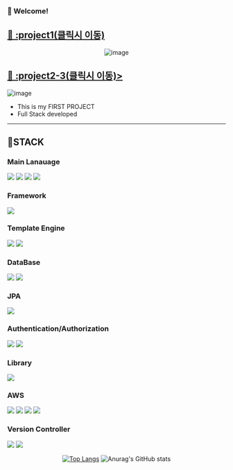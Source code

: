 <!-- info -->
### :wave: Welcome!


<!-- TASTEYOM -->
## <a href="https://github.com/yyy2724/project1/"> 🥇 :project1(클릭시 이동) </a>
<div align="center">

![image](https://github.com/yyy2724/yyy2724/assets/93104606/73576d9d-dd33-4c8c-a6fe-45d53a3aaf6c)

  
</div>

## <a href="https://github.com/yyy2724/project2-3/"> 🥈 :project2-3(클릭시 이동)> </a>

![image](https://github.com/yyy2724/yyy2724/assets/93104606/21469dfa-833d-405f-a01c-3c1bbad248df)


- This is my FIRST PROJECT
- Full Stack developed

------


## :meat_on_bone:STACK 
<!-- Language -->
### Main Lanauage
<img src="https://img.shields.io/badge/java-%23007396.svg?&style=for-the-badge&logo=java&logoColor=white" /> <img src="https://img.shields.io/badge/javascript-%23F7DF1E.svg?&style=for-the-badge&logo=javascript&logoColor=black" />
<img src="https://img.shields.io/badge/html5-%23E34F26.svg?&style=for-the-badge&logo=html5&logoColor=white" /> <img src="https://img.shields.io/badge/css3-%231572B6.svg?&style=for-the-badge&logo=css3&logoColor=white" />

### Framework
<img src="https://img.shields.io/badge/spring-%236DB33F.svg?&style=for-the-badge&logo=spring&logoColor=white" />

### Template Engine
<img src="https://img.shields.io/badge/thymeleaf-%23005F0F.svg?&style=for-the-badge&logo=thymeleaf&logoColor=white" /> <img src="https://img.shields.io/badge/JSP-3776AB?style=for-the-badge&logo=JSP&logoColor=white">

### DataBase
<img src="https://img.shields.io/badge/mysql-%234479A1.svg?&style=for-the-badge&logo=mysql&logoColor=white" /> <img src="https://img.shields.io/badge/oracle-%23F80000.svg?&style=for-the-badge&logo=oracle&logoColor=white" />

### JPA
<img src="https://img.shields.io/badge/JPA-%23232F3E.svg?&style=for-the-badge&logo=JPA&logoColor=white"/>

### Authentication/Authorization
<img src="https://img.shields.io/badge/Spring Security-%23007396.svg?&style=for-the-badge&logo=Spring Security&logoColor=white" /> <img src="https://img.shields.io/badge/OAuth2.0-3776AB?style=for-the-badge&logo=OAuth2.0&logoColor=white">

### Library
<img src="https://img.shields.io/badge/lombok-%23F80000.svg?&style=for-the-badge&logo=lombok&logoColor=white" />

### AWS
<img src="https://img.shields.io/badge/amazon%20aws-%23232F3E.svg?&style=for-the-badge&logo=amazon%20aws&logoColor=white" /> <img src="https://img.shields.io/badge/EC2-%23E34F26.svg?&style=for-the-badge&logo=EC2&logoColor=white" />
<img src="https://img.shields.io/badge/S3-%23232F3E.svg?&style=for-the-badge&logo=S3&logoColor=white"/> <img src="https://img.shields.io/badge/RDS-%23F7DF1E.svg?&style=for-the-badge&logo=RDS&logoColor=black" />

### Version Controller
<img src="https://img.shields.io/badge/git-%23F05032.svg?&style=for-the-badge&logo=git&logoColor=white" /> <img src="https://img.shields.io/badge/github-%23181717.svg?&style=for-the-badge&logo=github&logoColor=white" />

<div align="center">
  
<!-- most used language -->
[![Top Langs](https://github-readme-stats.vercel.app/api/top-langs/?username=delay-100&layout=compact)](https://github.com/delay-100/github-readme-stats) <!-- Github Status --> ![Anurag's GitHub stats](https://github-readme-stats.vercel.app/api?username=delay-100&show_icons=true&theme=dracula)

</div>
